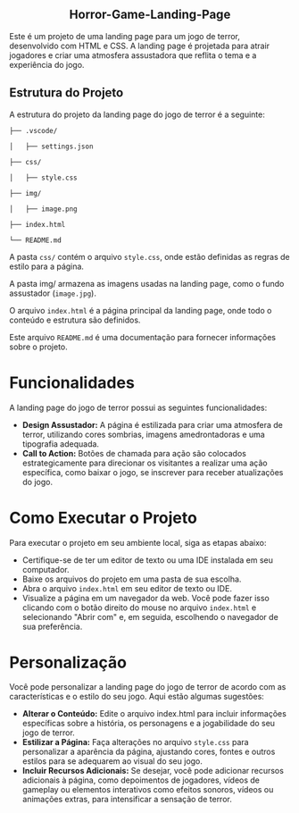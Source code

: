 <h2 align="center">
  Horror-Game-Landing-Page
  </h2>
Este é um projeto de uma landing page para um jogo de terror, desenvolvido com HTML e CSS. A landing page é projetada para atrair jogadores e criar uma atmosfera assustadora que reflita o tema e a experiência do jogo.

## Estrutura do Projeto
A estrutura do projeto da landing page do jogo de terror é a seguinte:


    ├── .vscode/
  
    │   ├── settings.json
  
    ├── css/
  
    │   ├── style.css
  
    ├── img/
  
    │   ├── image.png
  
    ├── index.html
  
    └── README.md



 A pasta `css/` contém o arquivo `style.css`, onde estão definidas as regras de estilo para a página.
  
A pasta img/ armazena as imagens usadas na landing page, como o fundo assustador (`image.jpg`).
  
O arquivo `index.html` é a página principal da landing page, onde todo o conteúdo e estrutura são definidos.
  
Este arquivo `README.md` é uma documentação para fornecer informações sobre o projeto.


# Funcionalidades
A landing page do jogo de terror possui as seguintes funcionalidades:

- **Design Assustador:** A página é estilizada para criar uma atmosfera de terror, utilizando cores sombrias, imagens amedrontadoras e uma tipografia adequada.
- **Call to Action:** Botões de chamada para ação são colocados estrategicamente para direcionar os visitantes a realizar uma ação específica, como baixar o jogo, se inscrever para receber atualizações do jogo.
# Como Executar o Projeto
Para executar o projeto em seu ambiente local, siga as etapas abaixo:

- Certifique-se de ter um editor de texto ou uma IDE instalada em seu computador.
- Baixe os arquivos do projeto em uma pasta de sua escolha.
- Abra o arquivo `index.html` em seu editor de texto ou IDE.
- Visualize a página em um navegador da web. Você pode fazer isso clicando com o botão direito do mouse no arquivo `index.html` e selecionando "Abrir com" e, em seguida, escolhendo o navegador de sua preferência.
# Personalização
Você pode personalizar a landing page do jogo de terror de acordo com as características e o estilo do seu jogo. Aqui estão algumas sugestões:

- **Alterar o Conteúdo:** Edite o arquivo index.html para incluir informações específicas sobre a história, os personagens e a jogabilidade do seu jogo de terror.
- **Estilizar a Página:** Faça alterações no arquivo `style.css` para personalizar a aparência da página, ajustando cores, fontes e outros estilos para se adequarem ao visual do seu jogo.
- **Incluir Recursos Adicionais:** Se desejar, você pode adicionar recursos adicionais à página, como depoimentos de jogadores, vídeos de gameplay ou elementos interativos como efeitos sonoros, vídeos ou animações extras, para intensificar a sensação de terror.

